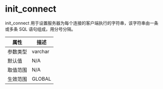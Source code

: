 init_connect 
=================================

init_connect 用于设置服务器为每个连接的客户端执行的字符串，该字符串由一条或多条 SQL 语句组成，用分号分隔。


| **属性** | **描述**  |
|--------|---------|
| 参数类型   | varchar |
| 默认值    | N/A     |
| 取值范围   | N/A     |
| 生效范围   | GLOBAL  |


